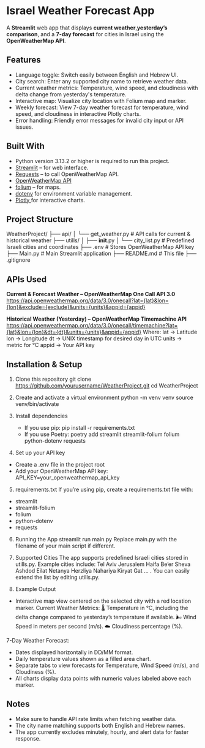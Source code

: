 # Israel Weather Forecast App 
A **Streamlit** web app that displays **current weather**,**yesterday’s comparison**,
and a **7-day forecast** for cities in Israel using the **OpenWeatherMap API**.  

## Features
- Language toggle: Switch easily between English and Hebrew UI.
- City search: Enter any supported city name to retrieve weather data.
- Current weather metrics: Temperature, wind speed, and cloudiness with delta change from yesterday's temperature.
- Interactive map: Visualize city location with Folium map and marker.
- Weekly forecast: View 7-day weather forecast for temperature, wind speed, and cloudiness in interactive Plotly charts.
- Error handling: Friendly error messages for invalid city input or API issues.


##  Built With

- Python version 3.13.2 or higher is required to run this project.
- [Streamlit](https://streamlit.io/) – for web interface.
- [Requests](https://docs.python-requests.org/) – to call OpenWeatherMap API.
- [OpenWeatherMap API](https://openweathermap.org/api)
- [folium](https://python-visualization.github.io/folium/) – for maps.
- [dotenv](https://pypi.org/project/python-dotenv/) for environment variable management.
- [Plotly ](https://plotly.com/python/) for interactive charts.

## Project Structure
WeatherProject/
├── api/
│   └── get_weather.py         # API calls for current & historical weather
├── utills/
│   ├── __init__.py
│   └── city_list.py           # Predefined Israeli cities and coordinates
├── .env                       # Stores OpenWeatherMap API key
├── Main.py                    # Main Streamlit application
├── README.md                  # This file
├── .gitignore

## APIs Used
**Current & Forecast Weather – OpenWeatherMap One Call API 3.0**
https://api.openweathermap.org/data/3.0/onecall?lat={lat}&lon={lon}&exclude={exclude}&units={units}&appid={appid}

**Historical Weather (Yesterday) – OpenWeatherMap Timemachine API**
https://api.openweathermap.org/data/3.0/onecall/timemachine?lat={lat}&lon={lon}&dt={dt}&units={units}&appid={appid}
Where:
    lat → Latitude 
    lon → Longitude
    dt → UNIX timestamp for desired day in UTC
    units → metric for °C
    appid → Your API key


## Installation & Setup

1. Clone this repository
    git clone https://github.com/yourusername/WeatherProject.git
    cd WeatherProject

2. Create and activate a virtual environment
   python -m venv venv
   source venv/bin/activate 

3. Install dependencies
   - If you use pip: pip install -r requirements.txt
   - If you use Poetry: poetry add streamlit streamlit-folium folium python-dotenv requests
   
4. Set up your API key
- Create a .env file in the project root
- Add your OpenWeatherMap API key: API_KEY=your_openweathermap_api_key

5. requirements.txt
If you’re using pip, create a requirements.txt file with:
- streamlit
- streamlit-folium
- folium
- python-dotenv
- requests

6. Running the App
streamlit run main.py
Replace main.py with the filename of your main script if different.

7. Supported Cities
The app supports predefined Israeli cities stored in utills.py.
Example cities include:
Tel Aviv
Jerusalem
Haifa
Be’er Sheva
Ashdod
Eilat
Netanya
Herzliya
Nahariya
Kiryat Gat
... .
You can easily extend the list by editing utills.py.

8. Example Output
- Interactive map view centered on the selected city with a red location marker.
Current Weather Metrics:
🌡️ Temperature in °C, including the delta change compared to yesterday’s temperature if available.
🌬️ Wind Speed in meters per second (m/s).
☁️ Cloudiness percentage (%).

7-Day Weather Forecast:
- Dates displayed horizontally in DD/MM format.
- Daily temperature values shown as a filled area chart.
- Separate tabs to view forecasts for Temperature, Wind Speed (m/s), and Cloudiness (%).
- All charts display data points with numeric values labeled above each marker.

## Notes
- Make sure to handle API rate limits when fetching weather data.
- The city name matching supports both English and Hebrew names.
- The app currently excludes minutely, hourly, and alert data for faster response.





